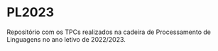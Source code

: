 # PL2023

Repositório com os TPCs realizados na cadeira de Processamento de Linguagens no ano letivo de 2022/2023.